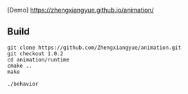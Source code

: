 [Demo] https://zhengxiangyue.github.io/animation/

## Build

```shell
git clone https://github.com/Zhengxiangyue/animation.git
git checkout 1.0.2
cd animation/runtime
cmake ..
make
```

```shell
./behavior
```

